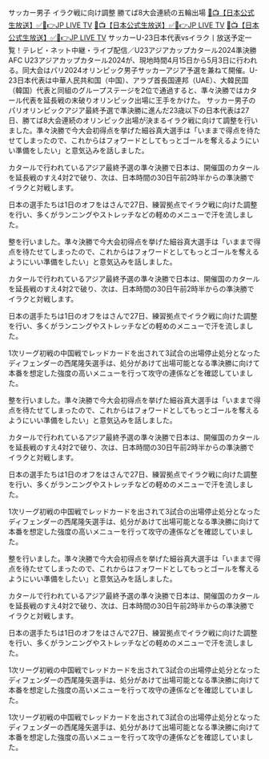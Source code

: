 サッカー男子 イラク戦に向け調整 勝てば8大会連続の五輪出場
[🔴📺【日本公式生放送】✅📲👉JP LIVE TV](https://www.24watchsports.com/japan_soccer/)
[🔴📺【日本公式生放送】✅📲👉JP LIVE TV](https://www.24watchsports.com/japan_soccer/)
[🔴📺【日本公式生放送】✅📲👉JP LIVE TV](https://www.24watchsports.com/japan_soccer/)
サッカーU-23日本代表vsイラク丨放送予定一覧！テレビ・ネット中継・ライブ配信／U23アジアカップカタール2024準決勝
AFC U23アジアカップカタール2024が、現地時間4月15日から5月3日に行われる。同大会はパリ2024オリンピック男子サッカーアジア予選を兼ねて開催。U-23日本代表は中華人民共和国（中国）、アラブ首長国連邦（UAE）、大韓民国（韓国）代表と同組のグループステージを2位で通過すると、準々決勝ではカタール代表を延長戦の末破りオリンピック出場に王手をかけた。
サッカー男子のパリオリンピックアジア最終予選で準決勝に進んだ23歳以下の日本代表は27日、勝てば8大会連続のオリンピック出場が決まるイラク戦に向けて調整を行いました。準々決勝で今大会初得点を挙げた細谷真大選手は「いままで得点を待たせてしまったので、これからはフォワードとしてもっとゴールを奪えるようにいい準備をしたい」と意気込みを話しました。

 

カタールで行われているアジア最終予選の準々決勝で日本は、開催国のカタールを延長戦のすえ4対2で破り、次は、日本時間の30日午前2時半からの準決勝でイラクと対戦します。

 

日本の選手たちは1日のオフをはさんで27日、練習拠点でイラク戦に向けた調整を行い、多くがランニングやストレッチなどの軽めのメニューで汗を流しました。

整を行いました。準々決勝で今大会初得点を挙げた細谷真大選手は「いままで得点を待たせてしまったので、これからはフォワードとしてもっとゴールを奪えるようにいい準備をしたい」と意気込みを話しました。

 

カタールで行われているアジア最終予選の準々決勝で日本は、開催国のカタールを延長戦のすえ4対2で破り、次は、日本時間の30日午前2時半からの準決勝でイラクと対戦します。

 

日本の選手たちは1日のオフをはさんで27日、練習拠点でイラク戦に向けた調整を行い、多くがランニングやストレッチなどの軽めのメニューで汗を流しました。

 

1次リーグ初戦の中国戦でレッドカードを出されて3試合の出場停止処分となったディフェンダーの西尾隆矢選手は、処分があけて出場可能となる準決勝に向けて本番を想定した強度の高いメニューを行って攻守の連係などを確認していました。

 

整を行いました。準々決勝で今大会初得点を挙げた細谷真大選手は「いままで得点を待たせてしまったので、これからはフォワードとしてもっとゴールを奪えるようにいい準備をしたい」と意気込みを話しました。

 

カタールで行われているアジア最終予選の準々決勝で日本は、開催国のカタールを延長戦のすえ4対2で破り、次は、日本時間の30日午前2時半からの準決勝でイラクと対戦します。

 

日本の選手たちは1日のオフをはさんで27日、練習拠点でイラク戦に向けた調整を行い、多くがランニングやストレッチなどの軽めのメニューで汗を流しました。

 

1次リーグ初戦の中国戦でレッドカードを出されて3試合の出場停止処分となったディフェンダーの西尾隆矢選手は、処分があけて出場可能となる準決勝に向けて本番を想定した強度の高いメニューを行って攻守の連係などを確認していました。

 

整を行いました。準々決勝で今大会初得点を挙げた細谷真大選手は「いままで得点を待たせてしまったので、これからはフォワードとしてもっとゴールを奪えるようにいい準備をしたい」と意気込みを話しました。

 

カタールで行われているアジア最終予選の準々決勝で日本は、開催国のカタールを延長戦のすえ4対2で破り、次は、日本時間の30日午前2時半からの準決勝でイラクと対戦します。

 

日本の選手たちは1日のオフをはさんで27日、練習拠点でイラク戦に向けた調整を行い、多くがランニングやストレッチなどの軽めのメニューで汗を流しました。

 

1次リーグ初戦の中国戦でレッドカードを出されて3試合の出場停止処分となったディフェンダーの西尾隆矢選手は、処分があけて出場可能となる準決勝に向けて本番を想定した強度の高いメニューを行って攻守の連係などを確認していました。

 

 

1次リーグ初戦の中国戦でレッドカードを出されて3試合の出場停止処分となったディフェンダーの西尾隆矢選手は、処分があけて出場可能となる準決勝に向けて本番を想定した強度の高いメニューを行って攻守の連係などを確認していました。
